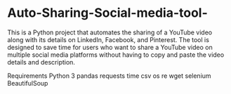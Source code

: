 # Auto-Sharing-Social-media-tool-

This is a Python project that automates the sharing of a YouTube video along with its details on LinkedIn, Facebook, and Pinterest. The tool is designed to save time for users who want to share a YouTube video on multiple social media platforms without having to copy and paste the video details and description.


Requirements
Python 3
pandas
requests
time
csv
os
re
wget
selenium
BeautifulSoup
